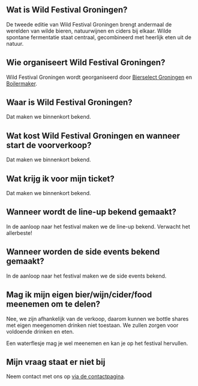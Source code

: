 ## Wat is Wild Festival Groningen?

De tweede editie van Wild Festival Groningen brengt andermaal de werelden van wilde bieren, natuurwijnen en ciders bij elkaar. Wilde spontane fermentatie staat centraal, gecombineerd met heerlijk eten uit de natuur.

## Wie organiseert Wild Festival Groningen?

Wild Festival Groningen wordt georganiseerd door <a href="http://www.bierselect.nl/" target="_blank">Bierselect Groningen</a> en <a href="https://www.boilermaker.nl/" target="_blank">Boilermaker</a>.

## Waar is Wild Festival Groningen?

Dat maken we binnenkort bekend.

## Wat kost Wild Festival Groningen en wanneer start de voorverkoop?

Dat maken we binnenkort bekend.

## Wat krijg ik voor mijn ticket?

Dat maken we binnenkort bekend.

## Wanneer wordt de line-up bekend gemaakt?

In de aanloop naar het festival maken we de line-up bekend. Verwacht het allerbeste!

## Wanneer worden de side events bekend gemaakt?

In de aanloop naar het festival maken we de side events bekend.

## Mag ik mijn eigen bier/wijn/cider/food meenemen om te delen?

Nee, we zijn afhankelijk van de verkoop, daarom kunnen we bottle shares met eigen meegenomen drinken niet toestaan. We zullen zorgen voor voldoende drinken en eten.

Een waterflesje mag je wel meenemen en kan je op het festival hervullen.

## Mijn vraag staat er niet bij

Neem contact met ons op [via de contactpagina](/contact/).
